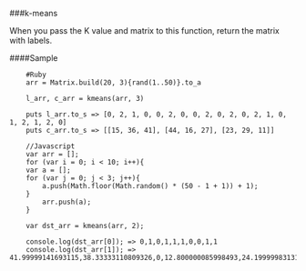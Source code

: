 

###k-means

When you pass the K value and matrix to this function, return the matrix with labels.

####Sample
		
		#Ruby
		arr = Matrix.build(20, 3){rand(1..50)}.to_a
	
		l_arr, c_arr = kmeans(arr, 3)
		
		puts l_arr.to_s => [0, 2, 1, 0, 0, 2, 0, 0, 2, 0, 2, 0, 2, 1, 0, 1, 2, 1, 2, 0]
		puts c_arr.to_s => [[15, 36, 41], [44, 16, 27], [23, 29, 11]]

		//Javascript
		var arr = [];
		for (var i = 0; i < 10; i++){
		var a = [];
		for (var j = 0; j < 3; j++){
			a.push(Math.floor(Math.random() * (50 - 1 + 1)) + 1);
		}
			arr.push(a);
		}

		var dst_arr = kmeans(arr, 2);

		console.log(dst_arr[0]); => 0,1,0,1,1,1,0,0,1,1
		console.log(dst_arr[1]); => 41.99999141693115,38.33333110809326,0,12.800000085998493,24.19999983131065,0



